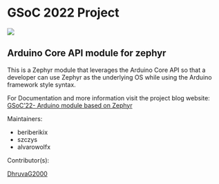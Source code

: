 # GSoC 2022 Project

![](https://dhruvag2000.github.io/Blog-GSoC22/assets/images/website_header.png)

## Arduino Core API module for zephyr

This is a Zephyr module that leverages the Arduino Core API so that a developer can use Zephyr as the underlying OS while using the Arduino framework style syntax.

For Documentation and more information visit the project blog website: [GSoC’22- Arduino module based on Zephyr](https://dhruvag2000.github.io/Blog-GSoC22/)

Maintainers:
- beriberikix
- szczys 
- alvarowolfx

Contributor(s):

[DhruvaG2000](https://github.com/DhruvaG2000)
